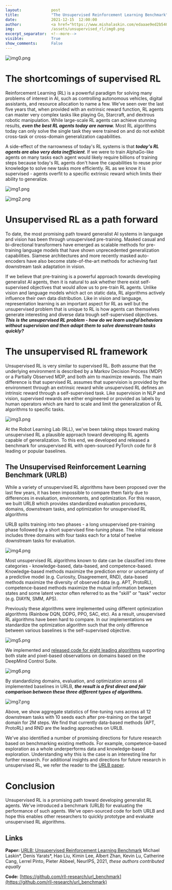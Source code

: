 ```yaml
---
layout:             post
title:              "The Unsupervised Reinforcement Learning Benchmark"
date:               2021-12-15  12:00:00
author:             <a href="https://www.mishalaskin.com/edaaae9ed2b54016a66a0e315a9c9f63">Misha Laskin</a> and <a href="https://cs.nyu.edu/~dy1042/">Denis Yarats</a>
img:                /assets/unsupervised_rl/img0.png
excerpt_separator:  <!--more-->
visible:            True
show_comments:      False
---
```


<!--
These are comments in HTML. The above header text is needed to format the
title, authors, etc. The "example_post" is an example representative image (not
GIF) that we use for each post for tweeting (see below as well) and for the
emails to subscribers. Please provide this image (and any other images and
GIFs) in the blog to the BAIR Blog editors directly.

The text directly below gets tweets to work. Please adjust according to your
post.

The `static/blog` directory is a location on the blog server which permanently
stores the images/GIFs in BAIR Blog posts. Each post has a subdirectory under
this for its images (titled `example_post` here, please change).

Keeping the post visbility as False will mean the post is only accessible if
you know the exact URL.

You can also turn on Disqus comments, but we recommend disabling this feature.
-->

<!-- twitter -->
<meta name="twitter:title" content="The Unsupervised Reinforcement Learning Benchmark">
<meta name="twitter:card" content="summary_large_image">
<meta name="twitter:image" content="https://bair.berkeley.edu/static/blog/unsupervised-rl/img0.png">

<meta name="keywords" content="unsupervised learning, reinforcement learning, benchmark">
<meta name="description" content="Blog post about unsupervised reinforcement learning and benchmarking unsupervised RL algorithms">
<meta name="author" content="Misha Laskin, Denis Yarats">

<!--
The actual text for the post content appears below.  Text will appear on the
homepage, i.e., https://bair.berkeley.edu/blog/ but we only show part of the
posts on the homepage. The rest is accessed via clicking 'Continue'. This is
enforced with the `more` excerpt separator.
-->

<!-- # The Unsupervised Reinforcement Learning Benchmark
 -->
![img0.png](https://bair.berkeley.edu/static/blog/unsupervised-rl/img0.png)

# The shortcomings of supervised RL

Reinforcement Learning (RL) is a powerful paradigm for solving many problems of interest in AI, such as controlling autonomous vehicles, digital assistants, and resource allocation to name a few. We've seen over the last five years that, when provided with an extrinsic reward function, RL agents can master very complex tasks like playing Go, Starcraft, and dextrous robotic manipulation. While large-scale RL agents can achieve stunning results, ***even the best RL agents today are narrow.*** Most RL algorithms today can only solve the single task they were trained on and do not exhibit cross-task or cross-domain generalization capabilities.

A side-effect of the narrowness of today's RL systems is that ***today's RL agents are also very data inefficient***. If we were to train AlphaGo-like agents on many tasks each agent would likely require billions of training steps because today's RL agents don't have the capabilities to reuse prior knowledge to solve new tasks more efficiently. RL as we know it is supervised - agents overfit to a specific extrinsic reward which limits their ability to generalize.

<!--more-->

![img1.png](https://bair.berkeley.edu/static/blog/unsupervised-rl/img1.png)

![img2.png](https://bair.berkeley.edu/static/blog/unsupervised-rl/img2.png)

# Unsupervised RL as a path forward

To date, the most promising path toward generalist AI systems in language and vision has been through unsupervised pre-training. Masked casual and bi-directional transformers have emerged as scalable methods for pre-training language models that have shown unprecedented generalization capabilities. Siamese architectures and more recently masked auto-encoders have also become state-of-the-art methods for achieving fast downstream task adaptation in vision.

If we believe that pre-training is a powerful approach towards developing generalist AI agents, then it is natural to ask whether there exist self-supervised objectives that would allow us to pre-train RL agents. Unlike vision and language models which act on static data, RL algorithms actively influence their own data distribution. Like in vision and language, representation learning is an important aspect for RL as well but the unsupervised problem that is unique to RL is how agents can themselves generate interesting and diverse data trough self-supervised objectives. ***This is the unsupervised RL problem - how do we learn useful behaviors without supervision and then adapt them to solve downstream tasks quickly?***

# The unsupervised RL framework

Unsupervised RL is very similar to supervised RL. Both assume that the underlying environment is described by a Markov Decision Process (MDP) or a Partially Observed MDP, and both aim to maximize rewards. The main difference is that supervised RL assumes that supervision is provided by the environment through an extrinsic reward while unsupervised RL defines an intrinsic reward through a self-supervised task. Like supervision in NLP and vision, supervised rewards are either engineered or provided as labels by human operators which are hard to scale and limit the generalization of RL algorithms to specific tasks.

![img3.png](https://bair.berkeley.edu/static/blog/unsupervised-rl/img3.png)

At the Robot Learning Lab (RLL), we've been taking steps toward making unsupervised RL a plausible approach toward developing RL agents capable of generalization. To this end, we developed and released a benchmark for unsupervised RL with open-sourced PyTorch code for 8 leading or popular baselines.

## The Unsupervised Reinforcement Learning Benchmark (URLB)

While a variety of unsupervised RL algorithms have been proposed over the last few years, it has been impossible to compare them fairly due to differences in evaluation, environments, and optimization. For this reason, we built URLB which provides standardized evaluation procedures, domains, downstream tasks, and optimization for unsupervised RL algorithms

URLB splits training into two phases - a long unsupervised pre-training phase followed by a short supervised fine-tuning phase. The initial release includes three domains with four tasks each for a total of twelve downstream tasks for evaluation. 

![img4.png](https://bair.berkeley.edu/static/blog/unsupervised-rl/img4.png)

Most unsupervised RL algorithms known to date can be classified into three categories - knowledge-based, data-based, and competence-based. Knowledge-based methods maximize the prediction error or uncertainty of a predictive model (e.g. Curiosity, Disagreement, RND), data-based methods maximize the diversity of observed data (e.g. APT, ProtoRL), competence-based methods maximize the mutual information between states and some latent vector often referred to as the "skill" or "task" vector (e.g. DIAYN, SMM, APS). 

Previously these algorithms were implemented using different optimization algorithms (Rainbow DQN, DDPG, PPO, SAC, etc). As a result, unsupervised RL algorithms have been hard to compare. In our implementations we standardize the optimization algorithm such that the only difference between various baselines is the self-supervised objective. 

![img5.png](https://bair.berkeley.edu/static/blog/unsupervised-rl/img5.png)

We implemented and [released code for eight leading algorithms](https://github.com/rll-research/url_benchmark) supporting both state and pixel-based observations on domains based on the DeepMind Control Suite.

![img6.png](https://bair.berkeley.edu/static/blog/unsupervised-rl/img6.png)

By standardizing domains, evaluation, and optimization across all implemented baselines in URLB, ***the result is a first direct and fair comparison between these three different types of algorithms.*** 

![img7.png](https://bair.berkeley.edu/static/blog/unsupervised-rl/img7.png)

Above, we show aggregate statistics of fine-tuning runs across all 12 downstream tasks with 10 seeds each after pre-training on the target domain for 2M steps. We find that currently data-based methods (APT, ProtoRL) and RND are the leading approaches on URLB. 

We've also identified a number of promising directions for future research based on benchmarking existing methods. For example, competence-based exploration as a whole underperforms data and knowledge-based exploration. Understanding why this is the case is an interesting line for further research. For additional insights and directions for future research in unsupervised RL, we refer the reader to the [URLB paper](https://openreview.net/forum?id=lwrPkQP_is).

# Conclusion

Unsupervised RL is a promising path toward developing generalist RL agents. We've introduced a benchmark (URLB) for evaluating the performance of such agents. We've open-sourced code for both URLB and hope this enables other researchers to quickly prototype and evaluate unsupervised RL algorithms.

## Links

**Paper:** [URLB: Unsupervised Reinforcement Learning Benchmark](https://openreview.net/forum?id=lwrPkQP_is)
Michael Laskin\*, Denis Yarats\*, Hao Liu, Kimin Lee, Albert Zhan, Kevin Lu, Catherine Cang, Lerrel Pinto, Pieter Abbeel, NeurIPS, 2021, *these authors contributed equally* 

**Code:** [https://github.com/rll-research/url_benchmark](https://github.com/rll-research/url_benchmark)
